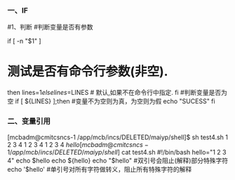 ### 一、IF
#1、判断
#判断变量是否有参数

if [ -n "$1" ]
# 测试是否有命令行参数(非空).
then
  lines=$1
else 
  lines=$LINES # 默认,如果不在命令行中指定.
fi
#判断变量是否为空
if [ ${LINES} ];then  #变量不为空则为真，为空则为假
   echo "SUCESS"
fi



### 二、变量引用
[mcbadm@cmitcsncs-1 /app/mcb/incs/DELETED/maiyp/shell]$ sh test4.sh
1 2 3 4
1 2 3 4
1  2 3     4
$hello
[mcbadm@cmitcsncs-1 /app/mcb/incs/DELETED/maiyp/shell]$ cat test4.sh
#!/bin/bash
hello="1  2 3     4"
echo $hello
echo ${hello}   
echo "$hello"   #双引号会阻止(解释)部分特殊字符
echo '$hello'   #单引号对所有字符做转义，阻止所有特殊字符的解释